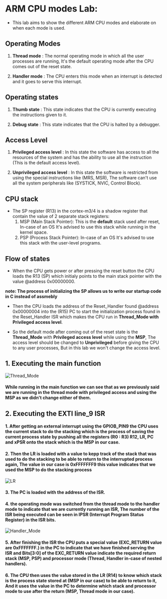 # ARM CPU modes Lab: 

- This lab aims to show the different ARM CPU modes and elaborate on when each mode is used.

## Operating Modes
1. **Thread mode** : The normal operating mode in which all the user processes are running, It's the default operating mode after the CPU comes out of the reset state.

2. **Handler mode** : The CPU enters this mode when an interrupt is detected and it goes to serve this interrupt.

## Operating states
1. **Thumb state** : This state indicates that the CPU is currently executing the instructions given to it.

2. **Debug state** : This state indicates that the CPU is halted by a debugger.

## Access Level
1. **Privileged access level** : In this state the software has access to all the resources of the system and has the ability to use all the instruction (This is the default access level).

2. **Unprivileged access level** : In this state the software is restricted from using the special instructions like (MRS, MSR), The software can't use all the system peripherals like (SYSTICK, NVIC, Control Block).

## CPU stack
- The SP register (R13) in the cortex-m3/4 is a shadow register that contain the value of 2 separate stack registers:
    1. MSP (Main Stack Pointer): This is the **default** stack used after reset, In-case of an OS It's advised to use this stack while running in the kernel space.
    2. PSP (Process Stack Pointer):  In-case of an OS It's advised to use this stack with the user-level programs.

## Flow of states
- When the CPU gets power or after pressing the reset button the CPU loads the R13 (SP) which initialy points to the main stack pointer with the value @address 0x00000000.

**note: The process of initializing the SP allows us to write our startup code in C instead of assmebly**

- Then the CPU loads the address of the Reset_Handler found @address 0x00000004 into the (R15) PC to start the initialization process found in the Reset_Handler ISR which makes the CPU run in **Thread_Mode with Privileged access level**.

- So the default mode after coming out of the reset state is the **Thread_Mode** with **Privileged access level** while using the **MSP**, The access level should be changed to **Unprivileged** before giving the CPU to any user processes, But in this lab we won't change the access level.


## 1. Executing the main function

![Thread_Mode](https://github.com/eidHossam/Master-Embedded-Systems/assets/106603484/d01f2c2d-71c8-41dd-bf34-3568b32227fd)

#### While running in the main function we can see that as we previously said we are running in the thread mode with privileged access and using the MSP as we didn't change either of them.


## 2. Executing the EXTI line_9 ISR
#### 1. After getting an external interrupt using the GPIOB_PIN9 the CPU uses the current stack to do the stacking which is the process of saving the current process state by pushing all the registers (R0 : R3) R12, LR, PC and xPSR onto the stack which is the MSP in our case.

#### 2. Then the LR is loaded with a value to kepp track of the stack that was used to do the stacking to be able to return to the interrupted process again, The value in our case is **0xFFFFFFF9** this value indicates that we used the MSP to do the stacking process
![LR](https://github.com/eidHossam/Master-Embedded-Systems/assets/106603484/794ed871-0082-421e-b851-2faeff97cb4e)

#### 3. The PC is loaded with the address of the ISR.

#### 4. the operating mode was switched from the thread mode to the handler mode to indicate that we are currently running an ISR, The number of the ISR being executed can be seen in IPSR (Interrupt Program Status Register) in the ISR bits.

![Handler_Mode](https://github.com/eidHossam/Master-Embedded-Systems/assets/106603484/c3680a26-0cf0-433d-9293-d615785013ad)

#### 5. After finishing the ISR the CPU puts a special value (EXC_RETURN value are 0xFFFFFFF.) in the PC  to indicate that we have finished serving the ISR and Bits[3:0] of the EXC_RETURN value indicate the required return stack (MSP, PSP) and processor mode (Thread, Handler in-case of nested handlers).

#### 6. The CPU then uses the value stored in the LR (R14) to know which stack is the process state stored at **(MSP in our case)** to be able to return to it, And it uses the value in the PC to determine which stack and processor mode to use after the return **(MSP, Thread mode in our case)**.
